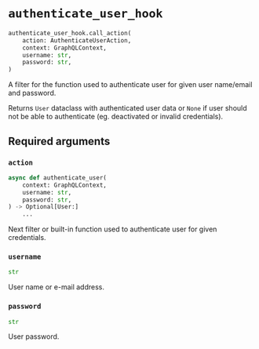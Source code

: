 # `authenticate_user_hook`

```python
authenticate_user_hook.call_action(
    action: AuthenticateUserAction,
    context: GraphQLContext,
    username: str,
    password: str,
)
```

A filter for the function used to authenticate user for given user name/email and password.

Returns `User` dataclass with authenticated user data or `None` if user should not be able to authenticate (eg. deactivated or invalid credentials).


## Required arguments

### `action`

```python
async def authenticate_user(
    context: GraphQLContext,
    username: str,
    password: str,
) -> Optional[User:]
    ...
```

Next filter or built-in function used to authenticate user for given credentials.


### `username`

```python
str
```

User name or e-mail address.


### `password`

```python
str
```

User password.